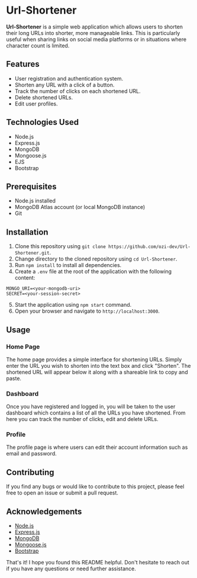 # Url-Shortener

**Url-Shortener** is a simple web application which allows users to shorten their long URLs into shorter, more manageable links. This is particularly useful when sharing links on social media platforms or in situations where character count is limited.

## Features

* User registration and authentication system.
* Shorten any URL with a click of a button.
* Track the number of clicks on each shortened URL.
* Delete shortened URLs.
* Edit user profiles.

## Technologies Used

* Node.js
* Express.js
* MongoDB
* Mongoose.js
* EJS
* Bootstrap

## Prerequisites

* Node.js installed
* MongoDB Atlas account (or local MongoDB instance)
* Git

## Installation

1. Clone this repository using `git clone https://github.com/ozi-dev/Url-Shortener.git`.
2. Change directory to the cloned repository using `cd Url-Shortener`.
3. Run `npm install` to install all dependencies.
4. Create a `.env` file at the root of the application with the following content:

```
MONGO_URI=<your-mongodb-uri>
SECRET=<your-session-secret>
```

5. Start the application using `npm start` command.
6. Open your browser and navigate to `http://localhost:3000`.

## Usage

### Home Page

The home page provides a simple interface for shortening URLs. Simply enter the URL you wish to shorten into the text box and click "Shorten". The shortened URL will appear below it along with a shareable link to copy and paste.

### Dashboard

Once you have registered and logged in, you will be taken to the user dashboard which contains a list of all the URLs you have shortened. From here you can track the number of clicks, edit and delete URLs.

### Profile

The profile page is where users can edit their account information such as email and password.

## Contributing

If you find any bugs or would like to contribute to this project, please feel free to open an issue or submit a pull request.

## Acknowledgements

* [Node.js](https://nodejs.org/)
* [Express.js](https://expressjs.com/)
* [MongoDB](https://www.mongodb.com/)
* [Mongoose.js](https://mongoosejs.com/)
* [Bootstrap](https://getbootstrap.com/)

That's it! I hope you found this README helpful. Don't hesitate to reach out if you have any questions or need further assistance.
